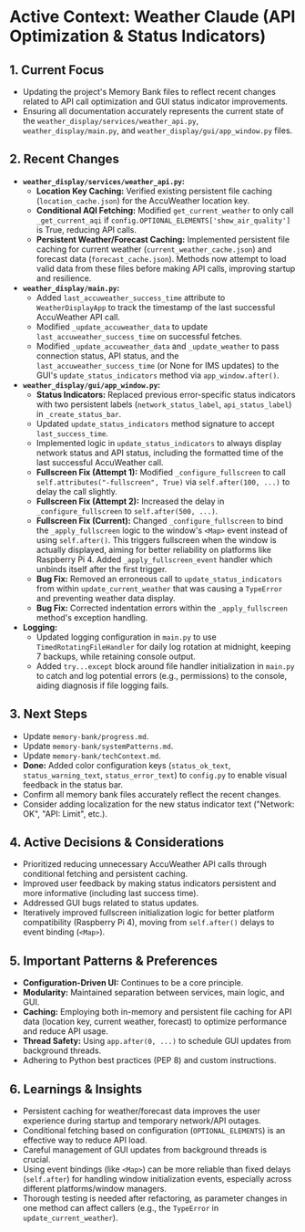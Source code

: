 # Active Context: Weather Claude (API Optimization & Status Indicators)

## 1. Current Focus

- Updating the project's Memory Bank files to reflect recent changes related to API call optimization and GUI status indicator improvements.
- Ensuring all documentation accurately represents the current state of the `weather_display/services/weather_api.py`, `weather_display/main.py`, and `weather_display/gui/app_window.py` files.

## 2. Recent Changes

- **`weather_display/services/weather_api.py`:**
    - **Location Key Caching:** Verified existing persistent file caching (`location_cache.json`) for the AccuWeather location key.
    - **Conditional AQI Fetching:** Modified `get_current_weather` to only call `_get_current_aqi` if `config.OPTIONAL_ELEMENTS['show_air_quality']` is True, reducing API calls.
    - **Persistent Weather/Forecast Caching:** Implemented persistent file caching for current weather (`current_weather_cache.json`) and forecast data (`forecast_cache.json`). Methods now attempt to load valid data from these files before making API calls, improving startup and resilience.
- **`weather_display/main.py`:**
    - Added `last_accuweather_success_time` attribute to `WeatherDisplayApp` to track the timestamp of the last successful AccuWeather API call.
    - Modified `_update_accuweather_data` to update `last_accuweather_success_time` on successful fetches.
    - Modified `_update_accuweather_data` and `_update_weather` to pass connection status, API status, and the `last_accuweather_success_time` (or None for IMS updates) to the GUI's `update_status_indicators` method via `app_window.after()`.
- **`weather_display/gui/app_window.py`:**
    - **Status Indicators:** Replaced previous error-specific status indicators with two persistent labels (`network_status_label`, `api_status_label`) in `_create_status_bar`.
    - Updated `update_status_indicators` method signature to accept `last_success_time`.
    - Implemented logic in `update_status_indicators` to always display network status and API status, including the formatted time of the last successful AccuWeather call.
    - **Fullscreen Fix (Attempt 1):** Modified `_configure_fullscreen` to call `self.attributes("-fullscreen", True)` via `self.after(100, ...)` to delay the call slightly.
    - **Fullscreen Fix (Attempt 2):** Increased the delay in `_configure_fullscreen` to `self.after(500, ...)`.
    - **Fullscreen Fix (Current):** Changed `_configure_fullscreen` to bind the `_apply_fullscreen` logic to the window's `<Map>` event instead of using `self.after()`. This triggers fullscreen when the window is actually displayed, aiming for better reliability on platforms like Raspberry Pi 4. Added `_apply_fullscreen_event` handler which unbinds itself after the first trigger.
    - **Bug Fix:** Removed an erroneous call to `update_status_indicators` from within `update_current_weather` that was causing a `TypeError` and preventing weather data display.
    - **Bug Fix:** Corrected indentation errors within the `_apply_fullscreen` method's exception handling.
- **Logging:**
    - Updated logging configuration in `main.py` to use `TimedRotatingFileHandler` for daily log rotation at midnight, keeping 7 backups, while retaining console output.
    - Added `try...except` block around file handler initialization in `main.py` to catch and log potential errors (e.g., permissions) to the console, aiding diagnosis if file logging fails.

## 3. Next Steps

- Update `memory-bank/progress.md`.
- Update `memory-bank/systemPatterns.md`.
- Update `memory-bank/techContext.md`.
- **Done:** Added color configuration keys (`status_ok_text`, `status_warning_text`, `status_error_text`) to `config.py` to enable visual feedback in the status bar.
- Confirm all memory bank files accurately reflect the recent changes.
- Consider adding localization for the new status indicator text ("Network: OK", "API: Limit", etc.).

## 4. Active Decisions & Considerations

- Prioritized reducing unnecessary AccuWeather API calls through conditional fetching and persistent caching.
- Improved user feedback by making status indicators persistent and more informative (including last success time).
- Addressed GUI bugs related to status updates.
- Iteratively improved fullscreen initialization logic for better platform compatibility (Raspberry Pi 4), moving from `self.after()` delays to event binding (`<Map>`).

## 5. Important Patterns & Preferences

- **Configuration-Driven UI:** Continues to be a core principle.
- **Modularity:** Maintained separation between services, main logic, and GUI.
- **Caching:** Employing both in-memory and persistent file caching for API data (location key, current weather, forecast) to optimize performance and reduce API usage.
- **Thread Safety:** Using `app.after(0, ...)` to schedule GUI updates from background threads.
- Adhering to Python best practices (PEP 8) and custom instructions.

## 6. Learnings & Insights

- Persistent caching for weather/forecast data improves the user experience during startup and temporary network/API outages.
- Conditional fetching based on configuration (`OPTIONAL_ELEMENTS`) is an effective way to reduce API load.
- Careful management of GUI updates from background threads is crucial.
- Using event bindings (like `<Map>`) can be more reliable than fixed delays (`self.after`) for handling window initialization events, especially across different platforms/window managers.
- Thorough testing is needed after refactoring, as parameter changes in one method can affect callers (e.g., the `TypeError` in `update_current_weather`).
